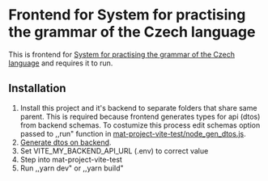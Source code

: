 # Frontend for System for practising the grammar of the Czech language
This is frontend for [System for practising the grammar of the Czech language](https://github.com/Jindrich8/Mat_project_backend-test) and requires it to run.
## Installation
1. Install this project and it's backend to separate folders that share same parent.
This is required because frontend generates types for api (dtos) from backend schemas.
To costumize this process edit schemas option passed to ,,run" function in [mat-project-vite-test/node_gen_dtos.js](https://github.com/Jindrich8/Mat_project_frontend-test/blob/main/mat-project-vite-test/node_gen_dtos.js).
2. [Generate dtos on backend](https://github.com/Jindrich8/Mat_project_backend-test).
3. Set VITE_MY_BACKEND_API_URL (.env) to correct value
4. Step into mat-project-vite-test
5. Run ,,yarn dev" or ,,yarn build"
